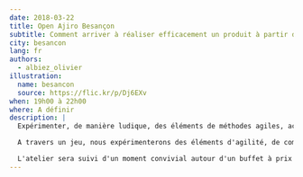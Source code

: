 ```yaml
---
date: 2018-03-22
title: Open Ajiro Besançon
subtitle: Comment arriver à réaliser efficacement un produit à partir d'une idée
city: besancon
lang: fr
authors:
  - albiez_olivier
illustration:
  name: besancon
  source: https://flic.kr/p/Dj6EXv
when: 19h00 à 22h00
where: A définir
description: |
  Expérimenter, de manière ludique, des éléments de méthodes agiles, accessible à tous même non-développeur.

  A travers un jeu, nous expérimenterons des éléments d'agilité, de communication et d'amélioration continue.

  L'atelier sera suivi d'un moment convivial autour d'un buffet à prix libre.
---
```

